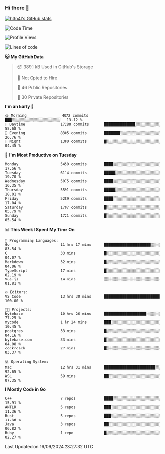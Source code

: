 ### Hi there 👋

[![h3n4l's GitHub stats](https://github-readme-stats.vercel.app/api?username=h3n4l&count_private=true&show_icons=true&theme=radical)](https://github.com/h3n4l/github-readme-stats)

<!--START_SECTION:waka-->
![Code Time](http://img.shields.io/badge/Code%20Time-1%2C934%20hrs%2051%20mins-blue)

![Profile Views](http://img.shields.io/badge/Profile%20Views-1-blue)

![Lines of code](https://img.shields.io/badge/From%20Hello%20World%20I%27ve%20Written-11.9%20million%20lines%20of%20code-blue)

**🐱 My GitHub Data** 

> 📦 389.1 kB Used in GitHub's Storage 
 > 
> 🚫 Not Opted to Hire
 > 
> 📜 46 Public Repositories 
 > 
> 🔑 30 Private Repositories 
 > 
**I'm an Early 🐤** 

```text
🌞 Morning                4072 commits        ███░░░░░░░░░░░░░░░░░░░░░░   13.12 % 
🌆 Daytime                17280 commits       ██████████████░░░░░░░░░░░   55.68 % 
🌃 Evening                8305 commits        ███████░░░░░░░░░░░░░░░░░░   26.76 % 
🌙 Night                  1380 commits        █░░░░░░░░░░░░░░░░░░░░░░░░   04.45 % 
```
📅 **I'm Most Productive on Tuesday** 

```text
Monday                   5450 commits        ████░░░░░░░░░░░░░░░░░░░░░   17.56 % 
Tuesday                  6114 commits        █████░░░░░░░░░░░░░░░░░░░░   19.70 % 
Wednesday                5075 commits        ████░░░░░░░░░░░░░░░░░░░░░   16.35 % 
Thursday                 5591 commits        █████░░░░░░░░░░░░░░░░░░░░   18.01 % 
Friday                   5289 commits        ████░░░░░░░░░░░░░░░░░░░░░   17.04 % 
Saturday                 1797 commits        █░░░░░░░░░░░░░░░░░░░░░░░░   05.79 % 
Sunday                   1721 commits        █░░░░░░░░░░░░░░░░░░░░░░░░   05.54 % 
```


📊 **This Week I Spent My Time On** 

```text
💬 Programming Languages: 
Go                       11 hrs 17 mins      █████████████████████░░░░   83.54 % 
C                        33 mins             █░░░░░░░░░░░░░░░░░░░░░░░░   04.07 % 
Markdown                 32 mins             █░░░░░░░░░░░░░░░░░░░░░░░░   04.06 % 
TypeScript               17 mins             █░░░░░░░░░░░░░░░░░░░░░░░░   02.19 % 
Vue.js                   14 mins             ░░░░░░░░░░░░░░░░░░░░░░░░░   01.81 % 

🔥 Editors: 
VS Code                  13 hrs 30 mins      █████████████████████████   100.00 % 

🐱‍💻 Projects: 
bytebase                 10 hrs 26 mins      ███████████████████░░░░░░   77.25 % 
mycode                   1 hr 24 mins        ███░░░░░░░░░░░░░░░░░░░░░░   10.45 % 
postgres                 33 mins             █░░░░░░░░░░░░░░░░░░░░░░░░   04.16 % 
bytebase.com             33 mins             █░░░░░░░░░░░░░░░░░░░░░░░░   04.08 % 
cockroach                27 mins             █░░░░░░░░░░░░░░░░░░░░░░░░   03.37 % 

💻 Operating System: 
Mac                      12 hrs 31 mins      ███████████████████████░░   92.65 % 
WSL                      59 mins             ██░░░░░░░░░░░░░░░░░░░░░░░   07.35 % 
```

**I Mostly Code in Go** 

```text
C++                      7 repos             ████░░░░░░░░░░░░░░░░░░░░░   15.91 % 
ANTLR                    5 repos             ███░░░░░░░░░░░░░░░░░░░░░░   11.36 % 
Rust                     5 repos             ███░░░░░░░░░░░░░░░░░░░░░░   11.36 % 
Java                     3 repos             ██░░░░░░░░░░░░░░░░░░░░░░░   06.82 % 
Ruby                     1 repo              █░░░░░░░░░░░░░░░░░░░░░░░░   02.27 % 
```




 Last Updated on 16/09/2024 23:27:32 UTC
<!--END_SECTION:waka-->

